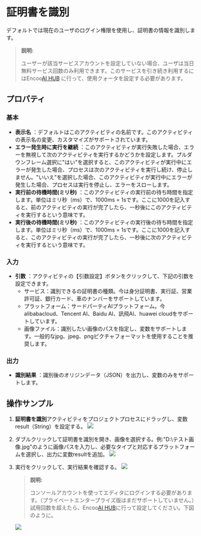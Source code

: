 # 証明書を識別
デフォルトでは現在のユーザのログイン権限を使用し、証明書の情報を識別します。

> **説明:**
>
> ユーザーが該当サービスアカウントを設定していない場合、ユーザは当日無料サービス回数のみ利用できます。このサービスを引き続き利用するにはEncoo[AI HUB](https://aihub.encoo.com/serviceAccount) に行って、使用クォータを設定する必要があります。


## プロパティ
### 基本
- **表示名** ：デフォルトはこのアクティビティの名前です。このアクティビティの表示名の変更、カスタマイズがサポートされています。
- **エラー発生時に実行を継続** ：このアクティビティが実行失敗した場合、エラーを無視して次のアクティビティを実行するかどうかを設定します。プルダウンフレーム選択に"はい"を選択すると、このアクティビティが実行中にエラーが発生した場合、プロセスは次のアクティビティを実行し続け、停止しません。"いいえ"を選択した場合、このアクティビティが実行中にエラーが発生した場合、プロセスは実行を停止し、エラーをスローします。
- **実行前の待機時間(ミリ秒)** ：このアクティビティの実行前の待ち時間を指定します。単位はミリ秒（ms）で、1000ms = 1sです。ここに1000を記入すると、前のアクティビティの実行が完了したら、一秒後にこのアクティビティを実行するという意味です。
- **実行後の待機時間(ミリ秒)** ：このアクティビティの実行後の待ち時間を指定します。単位はミリ秒（ms）で、1000ms = 1sです。ここに1000を記入すると、このアクティビティの実行が完了したら、一秒後に次のアクティビティを実行するという意味です。
### 入力
- **引数** ：アクティビティの【引数設定】ボタンをクリックして、下記の引数を設定できます。
  - サービス：識別できるの証明書の種類。今は身分証明書、実行証、営業許可証、銀行カード、車のナンバーをサポートしています。
  - プラットフォーム：サードパーティAIプラットフォーム。今alibabacloud、Tencent AI、Baidu AI、訊飛AI、huawei cloudをサポートしています。
  - 画像ファイル：識別したい画像のパスを指定し、変数をサポートします。一般的なjpg、jpeg、pngピクチャフォーマットを使用することを推奨します。
### 出力
- **識別結果** ：識別後のオリジンデータ（JSON）を出力し、変数のみをサポートします。

## 操作サンプル

1. **証明書を識別**アクティビティをプロジェクトプロセスにドラッグし、変数result（String）を設定する。
![](https://docimages.blob.core.chinacloudapi.cn/images/Activities/IdentificationOfCredentials_1.png)

2. ダブルクリックして証明書を識別を開き、画像を選択する。例:"D:\\テスト画像.jpg"のように画像パスを入力し、必要なタイプと対応するプラットフォームを選択し、出力に変数resultを追加。
![](https://docimages.blob.core.chinacloudapi.cn/images/Activities/IdentificationOfCredentials_2.png)

3. 実行をクリックして、実行結果を確認する。
![](https://docimages.blob.core.chinacloudapi.cn/images/Activities/IdentificationOfCredentials_3.png)


   > **説明:**
   > 
   > コンソールアカウントを使ってエディタにログインする必要があります。（プライベートエンタープライズ版はまだサポートしていません。）試用回数を超えたら、Encoo[AI HUB](https://aihub.encoo.com/serviceAccount)に行って設定してください。下図のように。

   ![](https://docimages.blob.core.chinacloudapi.cn/images/Activities/IdentificationOfCredentials_4.png)

